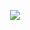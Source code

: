 <p align="center">
  <img src ="https://github-readme-stats.vercel.app/api?username=roopeshvs&show_icons=true&count_private=true&theme=dark&hide_border=true,contribs&include_all_commits=true">
</p>

<!--
**roopeshvs/roopeshvs** is a ✨ _special_ ✨ repository because its `README.md` (this file) appears on your GitHub profile.

Here are some ideas to get you started:

- 🔭 I’m currently working on ...
- 🌱 I’m currently learning ...
- 👯 I’m looking to collaborate on ...
- 🤔 I’m looking for help with ...
- 💬 Ask me about ...
- 📫 How to reach me: ...
- 😄 Pronouns: ...
- ⚡ Fun fact: ...
-->
